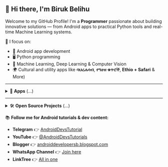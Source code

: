 ## 👋 Hi there, I'm Biruk Belihu

Welcome to my GitHub Profile! I'm a **Programmer** passionate about building innovative solutions — from Android apps to practical Python tools and real-time Machine Learning systems.

🎯 I focus on:
- 📱 Android app development
- 🖥️ Python programming
- 🧠 Machine Learning, Deep Learning & Computer Vision
- 🌍 Cultural and utility apps like **ባህረሐሳብ**, **የግዕዝ ቁጥሮች**, **Ethio + Safari** & More)
---

<details>
<summary>📂 <strong>Apps</strong> (...)</summary>

### 🔶 ባሕረሐሳብ 
A modern **[Ethiopian Orthodox Tewahedo Church](https://www.ethiopianorthodox.org/)** holidays, fasting periods, and church events calendar based on Baherehasab formula.

<a href='https://com-bibelapps-baherehasab.en.uptodown.com/android' title='Download ባህረሐሳብ' >
                <img src='https://stc.utdstc.com/img/mediakit/download-gio-big-b.png' alt='Download ባህረሐሳብ'>
                </a>

### 🔢 የግዕዝ ቁጥሮች 
Easily learn Ethiopian **Geez (ግዕዝ)** numerals. This app is great for students, educators, researchers and anyone learning or working with Ethiopia’s traditional numbering system.

<a href='https://com-bibelapps-geeznumbers.en.uptodown.com/android' title='Download Geez Numbers'>
  <img src='https://stc.utdstc.com/img/mediakit/download-gio-big-b.png' alt='Download Geez Numbers' width='200'>
</a>

---

### 📱 Ethio + Safari App  
A lightweight, fast, and user-friendly **[Ethiotelecom](https://www.ethiotelecom.et/)** & **[Safaricom Ethiopia](https://safaricom.et/)** USSD Services client for Ethiopian users. It simplifies common Ethio Telecom & Safaricom USSD services like balance check, airtime transfer, package subscriptions, and more — all in one place.

<a href='https://ethio-plus-safari.en.uptodown.com/android' title='Download Ethio + Safari'>
  <img src='https://stc.utdstc.com/img/mediakit/download-gio-big-b.png' alt='Download Ethio + Safari' width='200'>
</a>
</details>

---

<details>
<summary>🛠️ <strong>Open Source Projects</strong> (...)</summary>

### 🔢 pynum2words  
pynum2words is a Python library for converting numbers to their word representation and vice versa, using a built-in or custom dictionary.

[![PyPI](https://img.shields.io/pypi/v/pynum2words?color=brightgreen&logo=python)](https://pypi.org/project/pynum2words)  
[![GitHub Repo](https://img.shields.io/badge/View_on_GitHub-blue?logo=github)](https://github.com/birukbelihu/pynum2words)
[![PyPI Downloads](https://static.pepy.tech/badge/pynum2words)](https://pepy.tech/projects/pynum2words)

---

### 🔢 Glow
Glow is a lightweight, markdown-style console text formatter for Java. It enables developers to output styled text in the terminal using simple and readable tags like [red bold]Error[/].

[![](https://jitpack.io/v/birukbelihu/Glow.svg)](https://jitpack.io/#birukbelihu/Glow)
[![GitHub Repo](https://img.shields.io/badge/View_on_GitHub-blue?logo=github)](https://github.com/birukbelihu/Glow)

---

### 😷 FaceMaskDetector  
A Simple COVID19 Face Mask Detector In A Live Camera Using Computer Vision & Deep Learning.

[![GitHub Repo](https://img.shields.io/badge/View_on_GitHub-blue?logo=github)](https://github.com/birukbelihu/FaceMaskDetector)

---

### 🎭 BlurMe  
A simple face anonymizer using Computer Vision & Deep Learning.

[![GitHub Repo](https://img.shields.io/badge/View_on_GitHub-blue?logo=github)](https://github.com/birukbelihu/BlurMe)

📌 **For complete list of my projects check out my GitHub Portfolio:**

🔗 [birukbelihu.github.io/portfolio](https://birukbelihu.github.io/portfolio/)

📌 **Here is my GitHub language statistics across my projects**

![Here is my github language statistics across my projects](https://github-readme-stats.vercel.app/api/top-langs/?username=birukbelihu&layout=compact&langs_count=8&hide=html)

</details>

📚 **Follow me for Android tutorials & dev content:**
- **Telegram** 👉 [AndroidDevsTutorial](https://t.me/androiddevstutorial)
- **YouTube** 👉 [@AndroidDevsTutorials](https://youtube.com/@AndroidDevsTutorials)
- **Blogger** 👉 [androiddevelopersb.blogspot.com](https://androiddevelopersb.blogspot.com)
- **WhatsApp Channel** 👉 [Join here](https://whatsapp.com/channel/0029VaXEKtjJ3jv1OrvgOA3K)
- **LinkTree** 👉 [All in one](https://linktr.ee/androiddeveloperspage)
